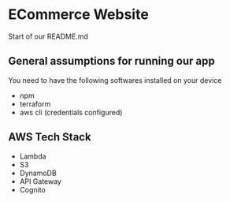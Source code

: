 # ECommerce Website

Start of our README.md

## General assumptions for running our app

You need to have the following softwares installed on your device

- npm
- terraform
- aws cli (credentials configured)

## AWS Tech Stack

- Lambda
- S3
- DynamoDB
- API Gateway
- Cognito
